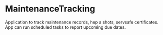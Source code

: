 # MaintenanceTracking
Application to track maintenance records, hep a shots, servsafe certificates.  App can run scheduled tasks to report upcoming due dates.
